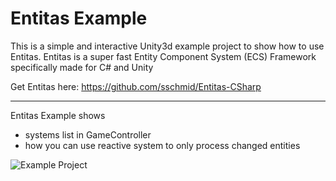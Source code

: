 # Entitas Example
This is a simple and interactive Unity3d example project to show how to use Entitas. Entitas is a super fast Entity Component System (ECS) Framework specifically made for C# and Unity

Get Entitas here: https://github.com/sschmid/Entitas-CSharp

---

Entitas Example shows
- systems list in GameController
- how you can use reactive system to only process changed entities

![Example Project](https://raw.githubusercontent.com/sschmid/Entitas-CSharp/develop/Readme/Images/ExampleProject.png)
